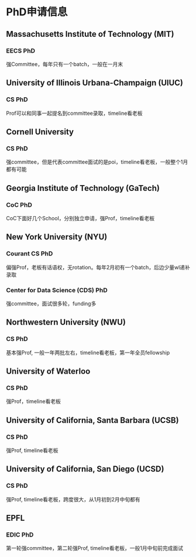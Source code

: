 # PhD申请信息

## Massachusetts Institute of Technology (MIT)
### EECS PhD
强Committee，每年只有一个batch，一般在一月末

## University of Illinois Urbana-Champaign (UIUC)
### CS PhD
Prof可以和同事一起提名到committee录取，timeline看老板

## Cornell University
### CS PhD
强committee，但是代表committee面试的是poi，timeline看老板，一般整个1月都有可能

## Georgia Institute of Technology (GaTech)
### CoC PhD
CoC下面好几个School，分别独立申请，强Prof，timeline看老板

## New York University (NYU)
### Courant CS PhD
偏强Prof，老板有话语权，无rotation。每年2月初有一个batch，后边少量wl递补录取
### Center for Data Science (CDS) PhD
强committee，面试很多轮，funding多

## Northwestern University (NWU)
### CS PhD
基本强Prof, 一般一年两批左右，timeline看老板，第一年全员fellowship

## University of Waterloo
### CS PhD
强Prof，timeline看老板

## University of California, Santa Barbara (UCSB)
### CS PhD
强Prof, timeline看老板

## University of California, San Diego (UCSD)
### CS PhD
强Prof, timeline看老板，跨度很大，从1月初到2月中旬都有

## EPFL
### EDIC PhD
第一轮强committee，第二轮强Prof, timeline看老板，一般1月中旬前完成面试
